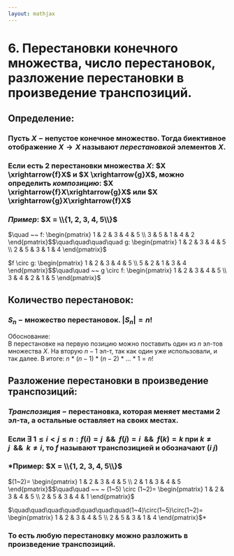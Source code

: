 ```yaml
---  
layout: mathjax  
---  
```

  
# 6. Перестановки конечного множества, число перестановок, разложение перестановки в произведение транспозиций.  
  
## Определение:  
  
### Пусть $X~-$ непустое конечное множество. Тогда биективное отображение $X \to X$ называют *перестановкой* элементов $X$.  
  
### Если есть 2 перестановки множества $X$: $X \xrightarrow{f}X$ и $X \xrightarrow{g}X$, можно определить *композицию*: $X \xrightarrow{f}X\xrightarrow{g}X$ или $X \xrightarrow{g}X\xrightarrow{f}X$  
  
### *Пример*: $X = \\{1, 2, 3, 4, 5\\}$  
  
$\quad ~~ f: \begin{pmatrix}  
1 & 2 & 3 & 4 & 5 \\  
3 & 5 & 1 & 4 & 2  
\end{pmatrix}$$\quad\quad\quad\quad g: \begin{pmatrix}  
1 & 2 & 3 & 4 & 5 \\  
2 & 5 & 3 & 1 & 4  
\end{pmatrix}$  
  
$f \circ g: \begin{pmatrix}  
1 & 2 & 3 & 4 & 5 \\  
5 & 2 & 1 & 3 & 4  
\end{pmatrix}$$\quad\quad ~~  g \circ f: \begin{pmatrix}  
1 & 2 & 3 & 4 & 5 \\  
3 & 4 & 2 & 1 & 5  
\end{pmatrix}$  
  
## Количество перестановок:  
  
### $S_n~-$ множество перестановок. $|S_n| = n!$  
Обоснование:  
В перестановке на первую позицию можно поставить один из $n$ эл-тов множества $X$. На вторую $n-1$ эл-т, так как один уже использовали, и так далее. В итоге: $n~*~(n-1)~*~(n-2)~*~...~*~1 =n!$  
  
## Разложение перестановки в произведение транспозиций:  
  
### *Транспозиция* $-$ перестановка, которая меняет местами 2 эл-та, а остальные оставляет на своих местах.  
  
### Если $\exists ~1\leq i < j \leq n: f(i) =j ~~ \&\& ~~ f(j) = i ~~ \&\& ~~ f(k) = k$ при $k \neq j ~~ \&\& ~~ k \neq i$, то $f$ называют транспозицией и обозначают $(i~j)$  
  
### *Пример: $X = \\{1, 2, 3, 4, 5\\}$  
  
$(1~2)= \begin{pmatrix}  
1 & 2 & 3 & 4 & 5 \\  
2 & 1 & 3 & 4 & 5  
\end{pmatrix}$$\quad\quad ~~ ~ (1~5) \circ (1~2)= \begin{pmatrix}  
1 & 2 & 3 & 4 & 5 \\  
2 & 5 & 3 & 4 & 1  
\end{pmatrix}$  
  
$\quad\quad\quad\quad\quad\quad\quad(1~4)\circ(1~5)\circ(1~2)= \begin{pmatrix}  
1 & 2 & 3 & 4 & 5 \\  
2 & 5 & 3 & 1 & 4  
\end{pmatrix}$*  
  
### То есть любую перестановку можно разложить в произведение транспозиций.  

